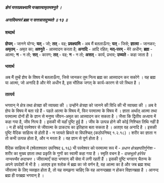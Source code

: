 ##### ज्ञेयं यत्तत्प्रवक्ष्यामि यज्ज्ञात्वामृतमश्नुते ।
##### अनादिमत्परं ब्रह्म न सत्तन्नासदुच्यते ॥ १३ ॥

#### शब्दार्थ

**ज्ञेयम्** - जानने योग्य; **यत्** - जो; **तत्** - वह; **प्रवक्ष्यामि** - अब मैं बतलाऊँगा; **यत्** - जिसे; **ज्ञात्वा** - जानकर; **अमृतम्** - अमृत का; **अश्नुते** - आस्वादन करता है; **अनादि** - आदि रहित; **मत्-परम्** - मेरे अधीन; **ब्रह्म** - आत्मा; **न** - न तो; **सत्** - कारण; **तत्** - वह; **न** - न तो; **असत्** - कार्य, प्रभाव; **उच्यते** - कहा जाता है ।

#### भावार्थ

अब मैं तुम्हें ज्ञेय के विषय में बतलाऊँगा, जिसे जानकर तुम नित्य ब्रह्म का आस्वादन कर सकोगे । यह ब्रह्म या आत्मा, जो अनादि है और मेरे अधीन है, इस भौतिक जगत् के कार्य-कारण से परे स्थित है ।

#### तात्पर्य

भगवान् ने क्षेत्र तथा क्षेत्रज्ञ की व्याख्या की । उन्होंने क्षेत्रज्ञ को जानने की विधि की भी व्याख्या की । अब वे ज्ञेय के विषय में बता रहे हैं - पहले आत्मा के विषय में, फिर परमात्मा के विषय में । ज्ञाता अर्थात् आत्मा तथा परमात्मा दोनों ही के ज्ञान से मनुष्य जीवन-अमृत का आस्वादन कर सकता है । जैसा कि द्वितीय अध्याय में कहा गया है, जीव नित्य है । इसकी भी यहाँ पुष्टि हुई है । जीव के उत्पन्न होने की कोई निश्चित तिथि नहीं है । न ही कोई परमेश्वर से जीवात्मा के प्राकट्य का इतिहास बता सकता है । अतएव वह अनादि है । इसकी पुष्टि वैदिक साहित्य से होती है - न जायते म्रियते वा विपश्चित् (कठोपनिषद् १.२.१८) । शरीर का ज्ञाता न तो कभी उत्पन्न होता है, और न मरता है । वह ज्ञान से पूर्ण होता है ।

वैदिक साहित्य में (श्वेताश्वतर उपनिषद ६.१६) भी परमेश्वर को परमात्मा रूप में - *प्रधान क्षेत्रज्ञपतिर्गुणेशः* - शरीर का मुख्य ज्ञाता तथा प्रकृति के गुणों का स्वामी कहा गया है । स्मृति वचन है - *दासभूतो हरेरेव नान्यस्यैव कदाचन* । जीवात्माएँ सदा भगवान् की सेवा में लगी रहती हैं । इसकी पुष्टि भगवान् चैतन्य के अपने उपदेशों में भी है । अतएव इस श्लोक में ब्रह्म का जो वर्णन है, वह आत्मा का है और जब ब्रह्म शब्द जीवात्मा के लिए व्यवहृत होता है, तो यह समझना चाहिए कि वह आनन्दब्रह्म न होकर विज्ञानब्रह्म है । आनन्द ब्रह्म ही परब्रह्म भगवान् है ।